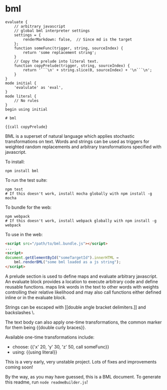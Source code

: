 
# bml

```
evaluate {
    // arbitrary javascript
    // global bml interpreter settings
    settings = {
        renderMarkdown: false,  // Since md is the target
    };
    function someFunc(trigger, string, sourceIndex) {
        return 'some replacement string';
    }
    // Copy the prelude into literal text.
    function copyPrelude(trigger, string, sourceIndex) {
        return '```\n' + string.slice(0, sourceIndex) + '\n```\n';
    }
}
mode initial {
    'evalulate' as 'eval',
}
mode literal {
    // No rules
}
begin using initial

# bml

{{call copyPrelude}
```


BML is a superset of natural language which applies stochastic transformations
on text. Words and strings can be used as triggers for weighted random
replacements and arbitrary transformations specified with javascript.

To install:
```
npm install bml
```

To run the test suite:
```
npm test
# If this doesn't work, install mocha globally with npm install -g mocha
```

To bundle for the web:
```
npm webpack
# If this doesn't work, install webpack globally with npm install -g webpack
```

To use in the web:
```html
<script src="/path/to/bml.bundle.js"></script>
...
<script>
document.getElementById("someTargetId").innerHTML =
    bml.renderBML("some bml loaded as a js string");
</script>
```

A prelude section is used to define maps and evaluate arbitrary
javascript. An evaluate block provides a location to execute arbitrary code
and define reusable functions. maps link words in the text to other words
with weights controlling their relative likelihood and may also call functions
either defined inline or in the evaluate block.

Strings can be escaped with [[double angle bracket delimiters.]] and backslashes \\.

The text body can also apply one-time transformations, the common marker
for them being {{double curly braces}}.

Available one-time transformations include:

* choose: {{'x' 20, 'y' 30, 'z' 50, call someFunc}}
* using: {{using literal}}

This is a very early, very unstable project. Lots of fixes and improvements coming soon!

By the way, as you may have guessed, this is a BML document. To generate this readme,
run `node readmeBuilder.js`!
